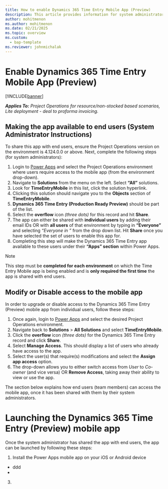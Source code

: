 ```yaml
---
title: How to enable Dynamics 365 Time Entry Mobile App (Preview)
description: This article provides information for system administrators to enable the new Time Entry Mobile App (Preview) for users in their organisation.
author: mohitmenon
ms.author: mohitmenon
ms.date: 02/21/2025
ms.topic: overview
ms.custom: 
  - bap-template
ms.reviewer: johnmichalak
---
```


# Enable Dynamics 365 Time Entry Mobile App (Preview)

[!INCLUDE[banner](../includes/banner.md)]

_**Applies To:** Project Operations for resource/non-stocked based scenarios, Lite deployment - deal to proforma invoicing._

## Making the app available to end users (System Administrator Instructions)

To share this app with end users, ensure the Project Operations version on the environment is 4.124.0.0 or above. Next, complete the following steps (for system administrators):

1. Login to [Power Apps](https://make.powerapps.com/) and select the Project Operations environment where users require access to the mobile app (from the environment drop-down).
2. Navigate to **Solutions** from the menu on the left. Select **“All”** solutions.
3. Look for **TimeEntryMobile** in this list, click the solution hyperlink.
4. Clicking this solution should navigate you to the **Objects** section of **TimeEntryMobile**.
5. **Dynamics 365 Time Entry (Production Ready Preview)** should be part of the list.
6. Select the **overflow** icon _(three dots)_ for this record and hit **Share**.
7. The app can either be shared with **individual users** by adding their email IDs OR with **all users** of that environment by typing in **“Everyone”** and selecting _“Everyone in <organisation name>”_ from the drop down list. Hit **Share** once you have selected the set of users to enable this app for.
8. Completing this step will make the Dynamics 365 Time Entry app available to these users under their **“Apps” section** within Power Apps.

> [!NOTE]
> This step must be **completed for each environment** on which the Time Entry Mobile app is being enabled and is **only required the first time** the app is shared with end users.

## Modify or Disable access to the mobile app

In order to upgrade or disable access to the Dynamics 365 Time Entry (Preview) mobile app from individual users, follow these steps:

1. Once again, login to [Power Apps](https://make.powerapps.com/) and select the desired Project Operations environment.
2. Navigate back to **Solutions** > **All Solutions** and select **TimeEntryMobile**.
3. Click the **overflow** icon _(three dots)_ for the Dynamics 365 Time Entry record and click **Share**.
4. Select **Manage Access**. This should display a list of users who already have access to the app.
5. Select the user(s) that require(s) modifications and select the **Assign** **app access** option.
6. The drop-down allows you to either switch access from _User_ to _Co-owner_ (and vice versa) OR **Remove Access**, taking away their ability to view or use the app.

The section below explains how end users (team members) can access the mobile app, once it has been shared with them by their system administrators.

# Launching the Dynamics 365 Time Entry (Preview) mobile app

Once the system administrator has shared the app with end users, the app can be launched by following these steps:

1. Install the Power Apps mobile app on your iOS or Android device
 - ddd
 - 
3. 

